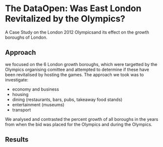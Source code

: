 # The DataOpen: Was East London Revitalized by the Olympics?
A Case Study on the London 2012 Olympicsand its effect on the growth boroughs of London.

## Approach 
we focused on the 6 London growth boroughs, which were targetted by the Olympics organising comittee and attempted to determine if these have been revitalised by hosting the games. The approach we took was to investigate: 
* economy and business
* housing
* dining (restaurants, bars, pubs, takeaway food stands) 
* entertainment (museums) 
* transport

We analysed and contrasted the percent growth of all boroughs in the years from when the bid was placed for the Olympics and during the Olympics.

## Results 

